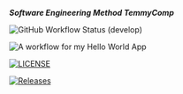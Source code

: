 **_Software Engineering Method **TemmyComp**_**

![GitHub Workflow Status (develop)](https://img.shields.io/github/actions/workflow/status/TemmyComp/sem/main.yml?branch=develop)



![A workflow for my Hello World App](https://github.com/TemmyComp/sem/actions/workflows/main.yml/badge.svg)

[![LICENSE](https://img.shields.io/github/license/TemmyComp/sem.svg?style=flat-square)](https://github.com/TemmyComp/sem/blob/master/LICENSE)

[![Releases](https://img.shields.io/github/release/TemmyComp/sem/all.svg?style=flat-square)](https://github.com/TemmyComp/sem/releases)